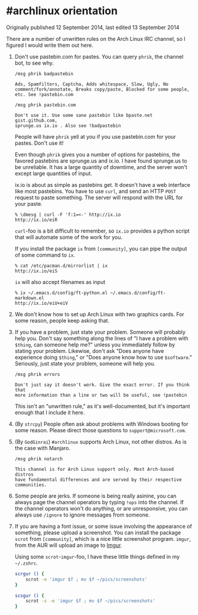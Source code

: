 # #archlinux orientation

Originally published 12 September 2014, last edited 13 September 2014

There are a number of unwritten rules on the Arch Linux IRC channel, so I
figured I would write them out here.

1.  Don't use pastebin.com for pastes. You can query `phrik`, the channel bot,
    to see why. 

        /msg phrik badpastebin

        Ads, Spamfilters, Captcha, Adds whitespace, Slow, Ugly, No
        comment/fork/annotate, Breaks copy/paste, Blocked for some people,
        etc. See !pastebin.com

        /msg phrik pastebin.com

        Don't use it. Use some sane pastebin like bpaste.net gist.github.com,
        sprunge.us ix.io . Also see !badpastebin

    People will have `phrik` yell at you if you use pastebin.com for your
    pastes. Don't use it!

    Even though `phrik` gives you a number of options for pastebins, the favored
    pastebins are sprunge.us and ix.io. I have found sprunge.us to be
    unreliable. It has a large quantity of downtime, and the server won't except
    large quantities of input.

    ix.io is about as simple as pastebins get. It doesn't have a web interface
    like most pastebins. You have to use `curl`, and send an HTTP `POST` request
    to paste something. The server will respond with the URL for your paste.
    <!-- Thanks, Lehvyn -->

        % \dmesg | curl -F 'f:1=<-' http://ix.io
        http://ix.io/eiR

    `curl`-foo is a bit difficult to remember, so `ix.io` provides a python
    script that will automate some of the work for you.

    If you install the package `ix` from `[community]`, you can pipe the output
    of some command to `ix`.

        % cat /etc/pacman.d/mirrorlist | ix
        http://ix.io/eiS

    `ix` will also accept filenames as input
    
        % ix ~/.emacs.d/config/ft-python.el ~/.emacs.d/config/ft-markdown.el 
        http://ix.io/eiU+eiV

2.  We don't know how to set up Arch Linux with two graphics cards. For some
    reason, people keep asking that.
3.  If you have a problem, just state your problem. Someone will probably help
    you. Don't say something along the lines of "I have a problem with `$thing`,
    can someone help me?" unless you immediately follow by stating your
    problem. Likewise, don't ask "Does anyone have experience doing `$thing`,"
    or "Does anyone know how to use `$software`." Seriously, just state your
    problem, someone will help you.

        /msg phrik errors

        Don't just say it doesn't work. Give the exact error. If you think that
        more information than a line or two will be useful, see !pastebin

    This isn't an "unwritten rule," as it's well-documented, but it's important
    enough that I include it here.
4.  (By `strcpy`) People often ask about problems with Windows booting for some
    reason. Please direct those questions to `support@microsoft.com`.
5.  (By `GodGinrai`) `#archlinux` supports Arch Linux, not other distros. As is
    the case with Manjaro.

        /msg phrik notarch

        This channel is for Arch Linux support only. Most Arch-based distros
        have fundamental differences and are served by their respective
        communities.

6.  Some people are jerks. If someone is being really asinine, you can always
    page the channel operators by typing `!ops` into the channel. If the channel
    operators won't do anything, or are unresponsive, you can always use
    `/ignore` to ignore messages from someone.

10. If you are having a font issue, or some issue involving the appearance of
    something, please upload a screenshot. You can install the package `scrot`
    from `[community]`, which is a nice little screenshot program. `imgur`, from
    the AUR will upload an image to [Imgur](https://imgur.com/).

    Using some `scrot`-`imgur`-foo, I have these little things defined in my
    `~/.zshrc`.

    ```sh
    scrgur () {
        scrot -e 'imgur $f ; mv $f ~/pics/screenshots'
    }

    scsgur () {
        scrot -s -e 'imgur $f ; mv $f ~/pics/screenshots'
    }
    ```
